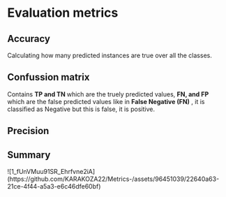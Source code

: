 # Evaluation metrics
<h2>Accuracy</h2>Calculating how many predicted instances are true over all the classes.
<h2>Confussion matrix</h2> 
Contains <b>TP and TN </b> which are the truely predicted values, <b>FN, and FP </b> which are the false predicted values like in <b>False Negative (FN)</b> , it is classified as Negative but this is false, it is positive.
<h2>Precision</h2>
<h2>Summary</h2>
![1_fUnVMuu91SR_Ehrfvne2iA](https://github.com/KARAKOZA22/Metrics-/assets/96451039/22640a63-21ce-4f44-a5a3-e6c46dfe60bf)

